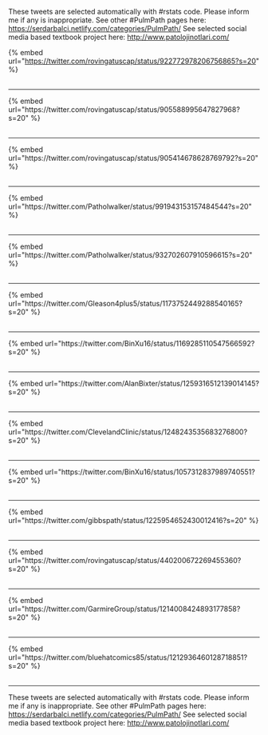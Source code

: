 

These tweets are selected automatically with #rstats code. Please inform me if any is inappropriate.
See other #PulmPath pages here: https://serdarbalci.netlify.com/categories/PulmPath/ 
See selected social media based textbook project here: http://www.patolojinotlari.com/

{% embed url="https://twitter.com/rovingatuscap/status/922772978206756865?s=20" %}<br>
<br>
<hr>
{% embed url="https://twitter.com/rovingatuscap/status/905588995647827968?s=20" %}<br>
<br>
<hr>
{% embed url="https://twitter.com/rovingatuscap/status/905414678628769792?s=20" %}<br>
<br>
<hr>
{% embed url="https://twitter.com/Patholwalker/status/991943153157484544?s=20" %}<br>
<br>
<hr>
{% embed url="https://twitter.com/Patholwalker/status/932702607910596615?s=20" %}<br>
<br>
<hr>
{% embed url="https://twitter.com/Gleason4plus5/status/1173752449288540165?s=20" %}<br>
<br>
<hr>
{% embed url="https://twitter.com/BinXu16/status/1169285110547566592?s=20" %}<br>
<br>
<hr>
{% embed url="https://twitter.com/AlanBixter/status/1259316512139014145?s=20" %}<br>
<br>
<hr>
{% embed url="https://twitter.com/ClevelandClinic/status/1248243535683276800?s=20" %}<br>
<br>
<hr>
{% embed url="https://twitter.com/BinXu16/status/1057312837989740551?s=20" %}<br>
<br>
<hr>
{% embed url="https://twitter.com/gibbspath/status/1225954652430012416?s=20" %}<br>
<br>
<hr>
{% embed url="https://twitter.com/rovingatuscap/status/440200672269455360?s=20" %}<br>
<br>
<hr>
{% embed url="https://twitter.com/GarmireGroup/status/1214008424893177858?s=20" %}<br>
<br>
<hr>
{% embed url="https://twitter.com/bluehatcomics85/status/1212936460128718851?s=20" %}<br>
<br>
<hr>


These tweets are selected automatically with #rstats code. Please inform me if any is inappropriate.
See other #PulmPath pages here: https://serdarbalci.netlify.com/categories/PulmPath/ 
See selected social media based textbook project here: http://www.patolojinotlari.com/

